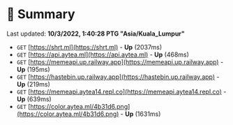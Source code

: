 # 📖 Summary
Last updated: **10/3/2022, 1:40:28 PTG "Asia/Kuala_Lumpur"**

- `GET` [https://shrt.ml](https://shrt.ml) - **Up** (2037ms)
- `GET` [https://api.aytea.ml](https://api.aytea.ml) - **Up** (468ms)
- `GET` [https://memeapi.up.railway.app](https://memeapi.up.railway.app) - **Up** (195ms)
- `GET` [https://hastebin.up.railway.app](https://hastebin.up.railway.app) - **Up** (219ms)
- `GET` [https://memeapi.aytea14.repl.co](https://memeapi.aytea14.repl.co) - **Up** (639ms)
- `GET` [https://color.aytea.ml/4b31d6.png](https://color.aytea.ml/4b31d6.png) - **Up** (1631ms)
